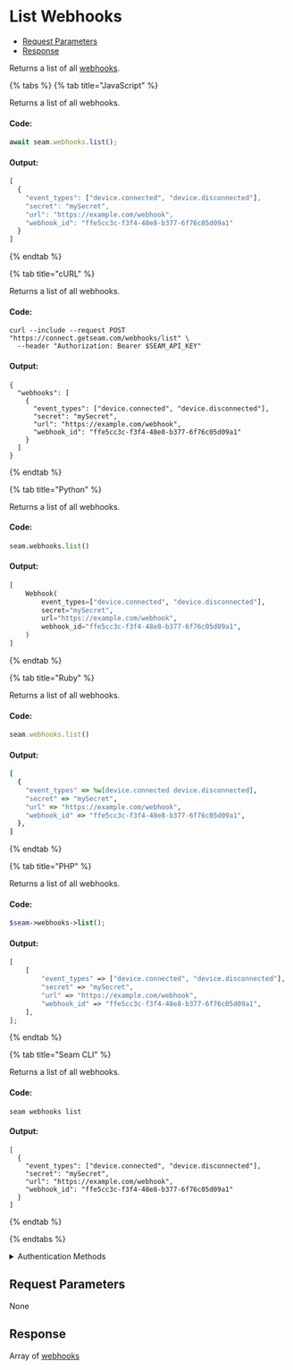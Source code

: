 # List Webhooks

- [Request Parameters](#request-parameters)
- [Response](#response)

Returns a list of all [webhooks](https://docs.seam.co/latest/developer-tools/webhooks).


{% tabs %}
{% tab title="JavaScript" %}

Returns a list of all webhooks.

#### Code:

```javascript
await seam.webhooks.list();
```

#### Output:

```javascript
[
  {
    "event_types": ["device.connected", "device.disconnected"],
    "secret": "mySecret",
    "url": "https://example.com/webhook",
    "webhook_id": "ffe5cc3c-f3f4-48e8-b377-6f76c05d09a1"
  }
]
```
{% endtab %}

{% tab title="cURL" %}

Returns a list of all webhooks.

#### Code:

```curl
curl --include --request POST "https://connect.getseam.com/webhooks/list" \
  --header "Authorization: Bearer $SEAM_API_KEY"
```

#### Output:

```curl
{
  "webhooks": [
    {
      "event_types": ["device.connected", "device.disconnected"],
      "secret": "mySecret",
      "url": "https://example.com/webhook",
      "webhook_id": "ffe5cc3c-f3f4-48e8-b377-6f76c05d09a1"
    }
  ]
}
```
{% endtab %}

{% tab title="Python" %}

Returns a list of all webhooks.

#### Code:

```python
seam.webhooks.list()
```

#### Output:

```python
[
    Webhook(
        event_types=["device.connected", "device.disconnected"],
        secret="mySecret",
        url="https://example.com/webhook",
        webhook_id="ffe5cc3c-f3f4-48e8-b377-6f76c05d09a1",
    )
]
```
{% endtab %}

{% tab title="Ruby" %}

Returns a list of all webhooks.

#### Code:

```ruby
seam.webhooks.list()
```

#### Output:

```ruby
[
  {
    "event_types" => %w[device.connected device.disconnected],
    "secret" => "mySecret",
    "url" => "https://example.com/webhook",
    "webhook_id" => "ffe5cc3c-f3f4-48e8-b377-6f76c05d09a1",
  },
]
```
{% endtab %}

{% tab title="PHP" %}

Returns a list of all webhooks.

#### Code:

```php
$seam->webhooks->list();
```

#### Output:

```php
[
    [
        "event_types" => ["device.connected", "device.disconnected"],
        "secret" => "mySecret",
        "url" => "https://example.com/webhook",
        "webhook_id" => "ffe5cc3c-f3f4-48e8-b377-6f76c05d09a1",
    ],
];
```
{% endtab %}

{% tab title="Seam CLI" %}

Returns a list of all webhooks.

#### Code:

```seam_cli
seam webhooks list
```

#### Output:

```seam_cli
[
  {
    "event_types": ["device.connected", "device.disconnected"],
    "secret": "mySecret",
    "url": "https://example.com/webhook",
    "webhook_id": "ffe5cc3c-f3f4-48e8-b377-6f76c05d09a1"
  }
]
```
{% endtab %}

{% endtabs %}


<details>

<summary>Authentication Methods</summary>

- API key
- Personal access token
  <br>Must also include the `seam-workspace` header in the request.

To learn more, see [Authentication](https://docs.seam.co/latest/api/authentication).
</details>

## Request Parameters

None


## Response

Array of [webhooks](.)

